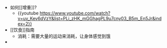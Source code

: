 - 如何[[增重]]?
	- {{youtube https://www.youtube.com/watch?v=uv_Kev6dVzY&list=PLi_zHK_mGGhagPL9u7cny03_B5m_En5Jr&index=2}}
- [[饮食]]指南
	- 消耗：需要大量的运动来消耗，让身体感觉到饿
-